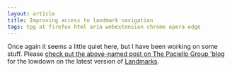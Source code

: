 ```yaml
---
layout: article
title: Improving access to landmark navigation
tags: tpg at firefox html aria webextension chrome opera edge
---
```


Once again it seems a little quiet here, but I have been working on some stuff.  Please [check out the above-named post on The Paciello Group 'blog](https://www.paciellogroup.com/blog/2017/05/improving-access-to-landmark-navigation/) for the lowdown on the latest version of [Landmarks](http://matatk.agrip.org.uk/landmarks/).
